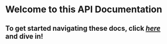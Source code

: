 # Welcome to this API Documentation
## To get started navigating these docs, click [_here_](GlitchedPolygons.Localization.html) and dive in!